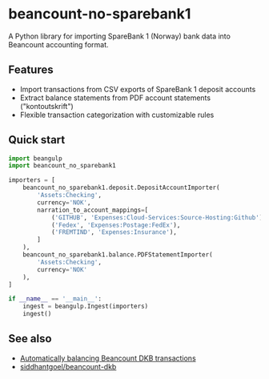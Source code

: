 # beancount-no-sparebank1

A Python library for importing SpareBank 1 (Norway) bank data into Beancount accounting format.

## Features

- Import transactions from CSV exports of SpareBank 1 deposit accounts
- Extract balance statements from PDF account statements ("kontoutskrift")
- Flexible transaction categorization with customizable rules

## Quick start

``` python
import beangulp
import beancount_no_sparebank1

importers = [
    beancount_no_sparebank1.deposit.DepositAccountImporter(
        'Assets:Checking',
        currency='NOK',
        narration_to_account_mappings=[
            ('GITHUB', 'Expenses:Cloud-Services:Source-Hosting:Github'),
            ('Fedex', 'Expenses:Postage:FedEx'),
            ('FREMTIND', 'Expenses:Insurance'),
        ]
    ),
    beancount_no_sparebank1.balance.PDFStatementImporter(
        'Assets:Checking',
        currency='NOK'
    ),
]

if __name__ == '__main__':
    ingest = beangulp.Ingest(importers)
    ingest()
```

## See also

- [Automatically balancing Beancount DKB transactions](https://sgoel.dev/posts/automatically-balancing-beancount-dkb-transactions/)
- [siddhantgoel/beancount-dkb](https://github.com/siddhantgoel/beancount-dkb)

